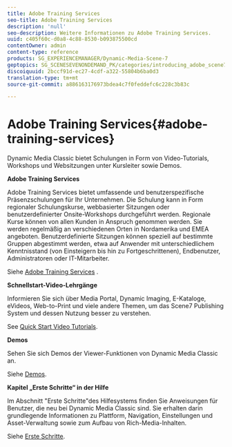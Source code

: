 ```yaml
---
title: Adobe Training Services
seo-title: Adobe Training Services
description: 'null'
seo-description: Weitere Informationen zu Adobe Training Services.
uuid: c405f60c-d0a8-4c88-8530-b093875500cd
contentOwner: admin
content-type: reference
products: SG_EXPERIENCEMANAGER/Dynamic-Media-Scene-7
geptopics: SG_SCENESEVENONDEMAND_PK/categories/introducing_adobe_scene7
discoiquuid: 2bccf91d-ec27-4cdf-a322-55804b6ba0d3
translation-type: tm+mt
source-git-commit: a886163176973bdea4c7f0feddefc6c228c3b83c

---
```



# Adobe Training Services{#adobe-training-services}

Dynamic Media Classic bietet Schulungen in Form von Video-Tutorials, Workshops und Websitzungen unter Kursleiter sowie Demos.

**Adobe Training Services**

Adobe Training Services bietet umfassende und benutzerspezifische Präsenzschulungen für Ihr Unternehmen. Die Schulung kann in Form regionaler Schulungskurse, webbasierter Sitzungen oder benutzerdefinierter Onsite-Workshops durchgeführt werden. Regionale Kurse können von allen Kunden in Anspruch genommen werden. Sie werden regelmäßig an verschiedenen Orten in Nordamerika und EMEA angeboten. Benutzerdefinierte Sitzungen können speziell auf bestimmte Gruppen abgestimmt werden, etwa auf Anwender mit unterschiedlichem Kenntnisstand (von Einsteigern bis hin zu Fortgeschrittenen), Endbenutzer, Administratoren oder IT-Mitarbeiter. 

Siehe [Adobe Training Services](https://training.adobe.com/training.html) [](https://www.adobe.com/go/learn_sc7_trainingrequest_en).

**Schnellstart-Video-Lehrgänge**

Informieren Sie sich über Media Portal, Dynamic Imaging, E-Kataloge, eVideos, Web-to-Print und viele andere Themen, um das Scene7 Publishing System und dessen Nutzung besser zu verstehen. 

See [Quick Start Video Tutorials](https://marketing.adobe.com/resources/help/en_US/home/index.html#Scene7).

**Demos**

Sehen Sie sich Demos der Viewer-Funktionen von Dynamic Media Classic an.

Siehe [Demos](https://www.adobe.com/solutions/web-experience-management/rich-media-assets-demos.html).

**Kapitel „Erste Schritte“ in der Hilfe**

Im Abschnitt &quot;Erste Schritte&quot;des Hilfesystems finden Sie Anweisungen für Benutzer, die neu bei Dynamic Media Classic sind. Sie erhalten darin grundlegende Informationen zu Plattform, Navigation, Einstellungen und Asset-Verwaltung sowie zum Aufbau von Rich-Media-Inhalten. 

Siehe [Erste Schritte](scene7-platform-overview.md).